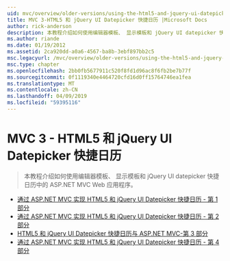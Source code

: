 ```yaml
---
uid: mvc/overview/older-versions/using-the-html5-and-jquery-ui-datepicker-popup-calendar-with-aspnet-mvc/index
title: MVC 3-HTML5 和 jQuery UI Datepicker 快捷日历 |Microsoft Docs
author: rick-anderson
description: 本教程介绍如何使用编辑器模板、 显示模板和 jQuery UI datepicker 快捷日历中的 ASP.NET MVC Web 应用程序。
ms.author: riande
ms.date: 01/19/2012
ms.assetid: 2ca920dd-a0a6-4567-ba8b-3ebf897bb2c5
msc.legacyurl: /mvc/overview/older-versions/using-the-html5-and-jquery-ui-datepicker-popup-calendar-with-aspnet-mvc
msc.type: chapter
ms.openlocfilehash: 2bb0fb5677911c520f8fd1d96ac8f6fb2be7b77f
ms.sourcegitcommit: 0f1119340e4464720cfd16d0ff15764746ea1fea
ms.translationtype: MT
ms.contentlocale: zh-CN
ms.lasthandoff: 04/09/2019
ms.locfileid: "59395116"
---
```

# <a name="mvc-3---the-html5-and-jquery-ui-datepicker-popup-calendar"></a>MVC 3 - HTML5 和 jQuery UI Datepicker 快捷日历

> 本教程介绍如何使用编辑器模板、 显示模板和 jQuery UI datepicker 快捷日历中的 ASP.NET MVC Web 应用程序。


- [通过 ASP.NET MVC 实现 HTML5 和 jQuery UI Datepicker 快捷日历 - 第 1 部分](using-the-html5-and-jquery-ui-datepicker-popup-calendar-with-aspnet-mvc-part-1.md)
- [通过 ASP.NET MVC 实现 HTML5 和 jQuery UI Datepicker 快捷日历 - 第 2 部分](using-the-html5-and-jquery-ui-datepicker-popup-calendar-with-aspnet-mvc-part-2.md)
- [HTML5 和 jQuery UI Datepicker 快捷日历与 ASP.NET MVC-第 3 部分](using-the-html5-and-jquery-ui-datepicker-popup-calendar-with-aspnet-mvc-part-3.md)
- [通过 ASP.NET MVC 实现 HTML5 和 jQuery UI Datepicker 快捷日历 - 第 4 部分](using-the-html5-and-jquery-ui-datepicker-popup-calendar-with-aspnet-mvc-part-4.md)
